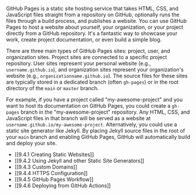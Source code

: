GitHub Pages is a static site hosting service that takes HTML, CSS, and JavaScript files straight from a repository on GitHub, optionally runs the files through a build process, and publishes a website. You can use GitHub Pages to host a website about yourself, your organization, or your project directly from a GitHub repository. It's a fantastic way to showcase your work, create project documentation, or even build a simple blog.

There are three main types of GitHub Pages sites: project, user, and organization sites. Project sites are connected to a specific project repository. User sites represent your personal website (e.g., `username.github.io`), and organization sites represent your organization's website (e.g., `organizationname.github.io`). The source files for these sites are typically stored in a dedicated branch (often `gh-pages`) or in the root directory of the `main` or `master` branch.

For example, if you have a project called "my-awesome-project" and you want to host its documentation on GitHub Pages, you could create a `gh-pages` branch in the "my-awesome-project" repository. Any HTML, CSS, and JavaScript files in that branch will be served as a website at `username.github.io/my-awesome-project`. Alternatively, you could use a static site generator like Jekyll. By placing Jekyll source files in the root of your `main` branch and enabling GitHub Pages, GitHub will automatically build and deploy your site.

- [[9.4.1 Creating Static Websites]]
- [[9.4.2 Using Jekyll and other Static Site Generators]]
- [[9.4.3 Custom Domains]]
- [[9.4.4 HTTPS Configuration]]
- [[9.4.5 GitHub Pages Workflow]]
- [[9.4.6 Deploying from GitHub Actions]]